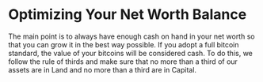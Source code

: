 # Optimizing Your Net Worth Balance

The main point is to always have enough cash on hand in your net worth so that you can grow it in the best way possible. If you adopt a full bitcoin standard, the value of your bitcoins will be considered cash. To do this, we follow the rule of thirds and make sure that no more than a third of our assets are in Land and no more than a third are in Capital.
